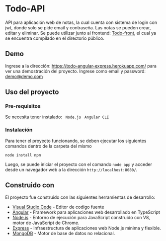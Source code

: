 # Todo-API

API para aplicación web de notas, la cual cuenta con sistema de login con jwt, donde solo se pide email y contraseña. Las notas se pueden crear, editar y eliminar.
Se puede utilizar junto al frontend: [Todo-front](https://github.com/DanGo95/todo-front), el cual ya se encuentra compilado en el directorio público.

## Demo

Ingrese a la dirección: https://todo-angular-express.herokuapp.com/ para ver una demostración del proyecto. Ingrese como email y password: demo@demo.com

## Uso del proyecto

### Pre-requisitos

Se necesita tener instalado:
``` Node.js``` 
``` Angular CLI``` 

### Instalación

Para tener el proyecto funcionando, se deben ejecutar los siguientes comandos dentro de la carpeta del mismo

```
node install npm
```

Luego, se puede iniciar el proyecto con el comando `node app` y acceder desde un navegador web a la dirección `http://localhost:8080/`.


## Construido con

El proyecto fue construido con las siguientes herramientas de desarrollo:

* [Visual Studio Code](https://code.visualstudio.com) - Editor de codigo fuente 
* [Angular](https://angular.io/) - Framework para aplicaciones web desarrollado en TypeScript
* [Node.js](https://nodejs.org/es/) - Entorno de ejecución para JavaScript construido con V8, motor de JavaScript de Chrome.
* [Express](https://expressjs.com/es/) - Infraestructura de aplicaciones web Node.js mínima y flexible.
* [MongoDB](https://www.mongodb.com/es) - Motor de base de datos no relacional.